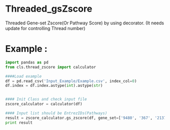 # Threaded_gsZscore
Threaded Gene-set Zscore(Or Pathway Score) by using decorator.
(It needs update for controlling Thread number)

# Example :
```Python
import pandas as pd
from cls.thread_zscore import calculator

####Load example
df = pd.read_csv('Input_Example/Example.csv', index_col=0)
df.index = df.index.astype(int).astype(str)


#### Init Class and check input file
zscore_calculator = calculator(df)

#### Input list should be EntrezIDs(Pathways)
result = zscore_calculator.gs_zscore(df, gene_set=['9480', '367', '2137'])
print result
```
